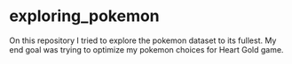 # exploring_pokemon
On this repository I tried to explore the pokemon dataset to its fullest. My end goal was trying to optimize my pokemon choices for Heart Gold game.
